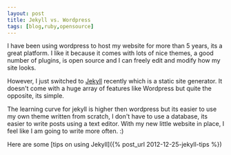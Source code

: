 ```yaml
--- 
layout: post
title: Jekyll vs. Wordpress
tags: [blog,ruby,opensource]
---
```


I have been using wordpress to host my website for more than 5 years, its a 
great platform. I like it because it comes with lots of nice themes, a good
number of plugins, is open source and I can freely edit and modify how my
site looks.

However, I just switched to [Jekyll](https://github.com/mojombo/jekyll) 
recently which is a static site generator. It doesn't come with a huge array
of features like Wordpress but quite the opposite, its simple. 

The learning curve for jekyll is higher then wordpress but its easier to use 
my own theme written from scratch, I don't have to use a database, its easier
to write posts using a text editor. With my new little website in place, I 
feel like I am going to write more often. :)

Here are some [tips on using Jekyll]({% post_url 2012-12-25-jekyll-tips %})